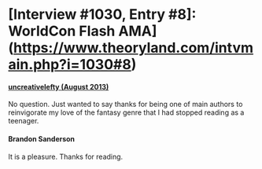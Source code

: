 # [Interview #1030, Entry #8]: WorldCon Flash AMA](https://www.theoryland.com/intvmain.php?i=1030#8)

#### [uncreativelefty (August 2013)](http://www.reddit.com/r/Fantasy/comments/1lhf1e/worldcon_flash_ama_brandon_sanderson/cbza92n)

No question. Just wanted to say thanks for being one of main authors to reinvigorate my love of the fantasy genre that I had stopped reading as a teenager.

#### Brandon Sanderson

It is a pleasure. Thanks for reading.

